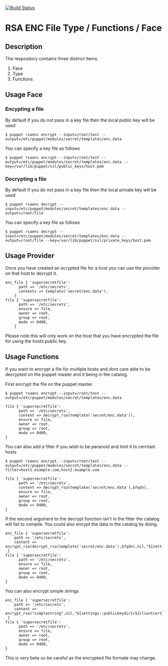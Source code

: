 [![Build Status](https://travis-ci.org/stephenrjohnson/rsaenc.png)](https://travis-ci.org/stephenrjohnson/rsaenc)

RSA ENC File Type / Functions / Face
====================================

Description
-----------
The respository contains three distinct items.
1.    Face
2.    Type
3.    Functions

Usage Face
----------
### Encypting a file

By default if you do not pass in a key file then the local public key will be used

	$ puppet rsaenc encrypt --input=/root/test --output=/etc/puppet/modules/secret/templates/enc.data

You can specify a key file as follows

	$ puppet rsaenc encrypt --input=/root/test --output=/etc/puppet/modules/secret/templates/enc.data --key=/var/lib/puppet/ssl/public_keys/host.pem

### Decrypting a file

By default if you do not pass in a key file then the local private key will be used

	$ puppet rsaenc decrypt --input=/etc/puppet/modules/secret/templates/enc.data --output=/root/file

You can specify a key file as follows

	$ puppet rsaenc decrypt --input=/etc/puppet/modules/secret/templates/enc.data --output=/root/file --key=/var/lib/puppet/ssl/private_keys/host.pem

Usage Provider
--------------

Once you have created an ecrypted file for a host you can use the provider on that host to decrypt it.

	enc_file { 'supersecretfile':
	      path => '/etc/secrets',
	      contents => template('secret/enc.data'),
	    }
	file { 'supersecretfile':
	      path => '/etc/secrets',
	      ensure => file,
	      owner => root,
	      group => root,
	      mode => 0400,
	    }

Please note this will only work on the host that you have encrypted the file for using the hosts public key.

Usage Functions
---------------

If you want to encrypt a file for multiple hosts and dont care able to be decrypted on the puppet master and it being in the catalog.

First encrypt the file on the puppet master.

	$ puppet rsaenc encrypt --input=/root/test --output=/etc/puppet/modules/secret/templates/enc.data

	file { 'supersecretfile':
	      path => '/etc/secrets',
	      content => decrypt_rsa(template('secret/enc.data')),
	      ensure => file,
	      owner => root,
	      group => root,
	      mode => 0400,
	}

You can also add a filter if you wish to be paranoid and limit it to cerntain hosts

	$ puppet rsaenc encrypt --input=/root/test --output=/etc/puppet/modules/secret/templates/enc.data --filter=host1.example.com,host2.example.com

	file { 'supersecretfile':
	      path => '/etc/secrets',
	      content => decrypt_rsa(template('secret/enc.data'),$fqdn),
	      ensure => file,
	      owner => root,
	      group => root,
	      mode => 0400,
	}

If the second argument to the decrypt function isn't in the filter the catalog will fail to compile. You could also encypt the data in the catalog by doing.

	enc_file { 'supersecretfile':
	    path => '/etc/secrets',
	    content => encrypt_rsa(decrypt_rsa(template('secret/enc.data'),$fqdn),nil,"${settings::publickeydir}/${clientcert}.pem")
	 }
	file { 'supersecretfile':
	      path => '/etc/secrets',
	      ensure => file,
	      owner => root,
	      group => root,
	      mode => 0400,
	}


You can also encrypt simple strings

	enc_file { 'supersecretfile':
	    path => '/etc/secrets',
	    content => encrypt_rsa("simplestring",nil,"${settings::publickeydir}/${clientcert}.pem")
	 }
	file { 'supersecretfile':
	      path => '/etc/secrets',
	      ensure => file,
	      owner => root,
	      group => root,
	      mode => 0400,
	}

This is very beta so be careful as the encrypted file formate may change.